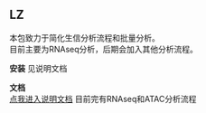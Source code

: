 ## LZ
本包致力于简化生信分析流程和批量分析。<br>
目前主要为RNAseq分析，后期会加入其他分析流程。<br>

**安装**
见说明文档

**文档** <br>
[点我进入说明文档](https://arronlz.github.io/LZ/)
目前完有RNAseq和ATAC分析流程 <br>
